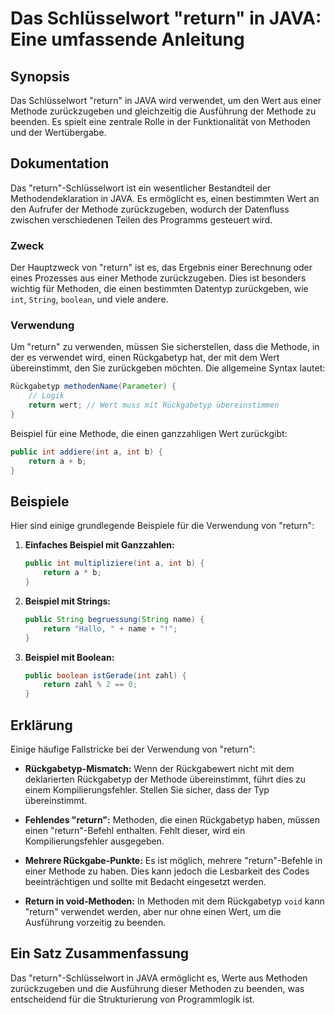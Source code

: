 <!--
Meta Description: # Das Schlüsselwort "return" in JAVA: Eine umfassende Anleitung ## Synopsis Das Schlüsselwort "return" in JAVA wird verwendet, um den Wert aus einer M...
Meta Keywords: return, der, die, java, methode
-->

# Das Schlüsselwort "return" in JAVA: Eine umfassende Anleitung

## Synopsis
Das Schlüsselwort "return" in JAVA wird verwendet, um den Wert aus einer Methode zurückzugeben und gleichzeitig die Ausführung der Methode zu beenden. Es spielt eine zentrale Rolle in der Funktionalität von Methoden und der Wertübergabe.

## Dokumentation
Das "return"-Schlüsselwort ist ein wesentlicher Bestandteil der Methodendeklaration in JAVA. Es ermöglicht es, einen bestimmten Wert an den Aufrufer der Methode zurückzugeben, wodurch der Datenfluss zwischen verschiedenen Teilen des Programms gesteuert wird.

### Zweck
Der Hauptzweck von "return" ist es, das Ergebnis einer Berechnung oder eines Prozesses aus einer Methode zurückzugeben. Dies ist besonders wichtig für Methoden, die einen bestimmten Datentyp zurückgeben, wie `int`, `String`, `boolean`, und viele andere.

### Verwendung
Um "return" zu verwenden, müssen Sie sicherstellen, dass die Methode, in der es verwendet wird, einen Rückgabetyp hat, der mit dem Wert übereinstimmt, den Sie zurückgeben möchten. Die allgemeine Syntax lautet:

```java
Rückgabetyp methodenName(Parameter) {
    // Logik
    return wert; // Wert muss mit Rückgabetyp übereinstimmen
}
```

Beispiel für eine Methode, die einen ganzzahligen Wert zurückgibt:

```java
public int addiere(int a, int b) {
    return a + b;
}
```

## Beispiele
Hier sind einige grundlegende Beispiele für die Verwendung von "return":

1. **Einfaches Beispiel mit Ganzzahlen:**
   ```java
   public int multipliziere(int a, int b) {
       return a * b;
   }
   ```

2. **Beispiel mit Strings:**
   ```java
   public String begruessung(String name) {
       return "Hallo, " + name + "!";
   }
   ```

3. **Beispiel mit Boolean:**
   ```java
   public boolean istGerade(int zahl) {
       return zahl % 2 == 0;
   }
   ```

## Erklärung
Einige häufige Fallstricke bei der Verwendung von "return":

- **Rückgabetyp-Mismatch:** Wenn der Rückgabewert nicht mit dem deklarierten Rückgabetyp der Methode übereinstimmt, führt dies zu einem Kompilierungsfehler. Stellen Sie sicher, dass der Typ übereinstimmt.
  
- **Fehlendes "return":** Methoden, die einen Rückgabetyp haben, müssen einen "return"-Befehl enthalten. Fehlt dieser, wird ein Kompilierungsfehler ausgegeben.

- **Mehrere Rückgabe-Punkte:** Es ist möglich, mehrere "return"-Befehle in einer Methode zu haben. Dies kann jedoch die Lesbarkeit des Codes beeinträchtigen und sollte mit Bedacht eingesetzt werden.

- **Return in void-Methoden:** In Methoden mit dem Rückgabetyp `void` kann "return" verwendet werden, aber nur ohne einen Wert, um die Ausführung vorzeitig zu beenden.

## Ein Satz Zusammenfassung
Das "return"-Schlüsselwort in JAVA ermöglicht es, Werte aus Methoden zurückzugeben und die Ausführung dieser Methoden zu beenden, was entscheidend für die Strukturierung von Programmlogik ist.